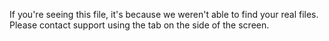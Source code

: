 If you're seeing this file, it's because we weren't able to find your real files. Please contact support using the tab on the side of the screen.
